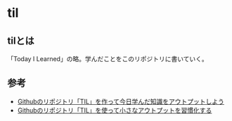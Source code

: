 # til
## tilとは
「Today I Learned」の略。学んだことをこのリポジトリに書いていく。

## 参考
* [Githubのリポジトリ「TIL」を作って今日学んだ知識をアウトプットしよう](https://www.asobou.co.jp/blog/web/github-til)
* [Githubのリポジトリ「TIL」を使って小さなアウトプットを習慣化する](https://qiita.com/nemui_/items/239335b4ed0c3c797add)
